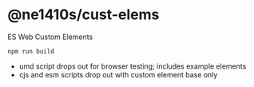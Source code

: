 # @ne1410s/cust-elems

ES Web Custom Elements

`npm run build`

- umd script drops out for browser testing; includes example elements
- cjs and esm scripts drop out with custom element base only
